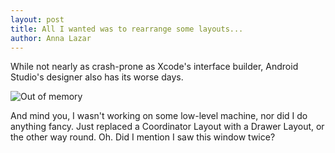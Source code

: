 ```yaml
---
layout: post
title: All I wanted was to rearrange some layouts...
author: Anna Lazar
---
```


While not nearly as crash-prone as Xcode's interface builder, Android Studio's designer also has its worse days.

![Out of memory](https://res.cloudinary.com/dmhoymq2l/image/upload/v1543237574/1.png)

And mind you, I wasn't working on some low-level machine, nor did I do anything fancy. Just replaced a Coordinator Layout with a Drawer Layout, or the other way round.
Oh. Did I mention I saw this window twice?

